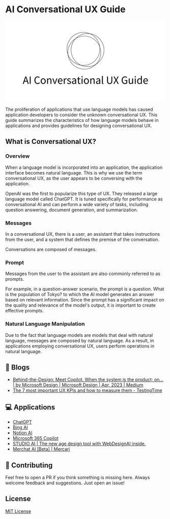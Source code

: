 # AI Conversational UX Guide

![AI Conversational UX Guide](./visual.png)

The proliferation of applications that use language models has caused application developers to consider the unknown conversational UX.
This guide summarizes the characteristics of how language models behave in applications and provides guidelines for designing conversational UX.

## What is Conversational UX?

### Overview

When a language model is incorporated into an application, the application interface becomes natural language.
This is why we use the term conversational UX, as the user appears to be conversing with the application.

OpenAI was the first to popularize this type of UX. They released a large language model called ChatGPT.
It is tuned specifically for performance as conversational AI and can perform a wide variety of tasks, including question answering, document generation, and summarization.

### Messages

In a conversational UX, there is a user, an assistant that takes instructions from the user, and a system that defines the premise of the conversation.

Conversations are composed of messages.

### Prompt

Messages from the user to the assistant are also commonly referred to as prompts.

For example, in a question-answer scenario, the prompt is a question. What is the population of Tokyo? to which the AI model generates an answer based on relevant information. Since the prompt has a significant impact on the quality and relevance of the model's output, it is important to create effective prompts.

### Natural Language Manipulation

Due to the fact that language models are models that deal with natural language, messages are composed by natural language. As a result, in applications employing conversational UX, users perform operations in natural language.

## 📃 Blogs

- [Behind-the-Design: Meet Copilot. When the system is the product; on… | by Microsoft Design | Microsoft Design | Apr, 2023 | Medium](https://medium.com/microsoft-design/behind-the-design-meet-copilot-2c68182a0e70)
- [The 7 most important UX KPIs and how to measure them - TestingTime](https://www.testingtime.com/en/blog/important-ux-kpis/)

## 💻 Applications

- [ChatGPT](https://openai.com/blog/chatgpt)
- [Bing AI](https://www.microsoft.com/ja-jp/bing?form=MA13FJ)
- [Notion AI](https://www.notion.so/ja-jp/product/ai)
- [Microsoft 365 Copilot](https://blogs.windows.com/japan/2023/03/28/introducing-microsoft-365-copilot-a-whole-new-way-to-work/)
- [STUDIO AI | The new age design tool with WebDesignAI inside.](https://studio.design/?ref=producthunt)
- [Merchat AI [Beta] | Mercari](https://www.mercari.com/merchat/)

## 🤝 Contributing

Feel free to open a PR if you think something is missing here. Always welcome feedback and suggestions. Just open an issue!

## License

[MIT License](/LICENSE.md)

